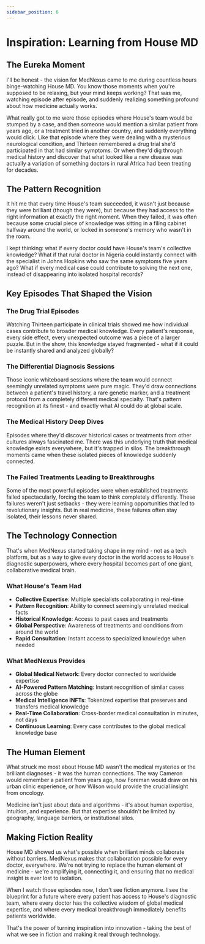 ```yaml
---
sidebar_position: 6
---
```


# Inspiration: Learning from House MD

## The Eureka Moment

I'll be honest - the vision for MedNexus came to me during countless hours binge-watching House MD. You know those moments when you're supposed to be relaxing, but your mind keeps working? That was me, watching episode after episode, and suddenly realizing something profound about how medicine actually works.

What really got to me were those episodes where House's team would be stumped by a case, and then someone would mention a similar patient from years ago, or a treatment tried in another country, and suddenly everything would click. Like that episode where they were dealing with a mysterious neurological condition, and Thirteen remembered a drug trial she'd participated in that had similar symptoms. Or when they'd dig through medical history and discover that what looked like a new disease was actually a variation of something doctors in rural Africa had been treating for decades.

## The Pattern Recognition

It hit me that every time House's team succeeded, it wasn't just because they were brilliant (though they were), but because they had access to the right information at exactly the right moment. When they failed, it was often because some crucial piece of knowledge was sitting in a filing cabinet halfway around the world, or locked in someone's memory who wasn't in the room.

I kept thinking: what if every doctor could have House's team's collective knowledge? What if that rural doctor in Nigeria could instantly connect with the specialist in Johns Hopkins who saw the same symptoms five years ago? What if every medical case could contribute to solving the next one, instead of disappearing into isolated hospital records?

## Key Episodes That Shaped the Vision

### The Drug Trial Episodes

Watching Thirteen participate in clinical trials showed me how individual cases contribute to broader medical knowledge. Every patient's response, every side effect, every unexpected outcome was a piece of a larger puzzle. But in the show, this knowledge stayed fragmented - what if it could be instantly shared and analyzed globally?

### The Differential Diagnosis Sessions

Those iconic whiteboard sessions where the team would connect seemingly unrelated symptoms were pure magic. They'd draw connections between a patient's travel history, a rare genetic marker, and a treatment protocol from a completely different medical specialty. That's pattern recognition at its finest - and exactly what AI could do at global scale.

### The Medical History Deep Dives

Episodes where they'd discover historical cases or treatments from other cultures always fascinated me. There was this underlying truth that medical knowledge exists everywhere, but it's trapped in silos. The breakthrough moments came when these isolated pieces of knowledge suddenly connected.

### The Failed Treatments Leading to Breakthroughs

Some of the most powerful episodes were when established treatments failed spectacularly, forcing the team to think completely differently. These failures weren't just setbacks - they were learning opportunities that led to revolutionary insights. But in real medicine, these failures often stay isolated, their lessons never shared.

## The Technology Connection

That's when MedNexus started taking shape in my mind - not as a tech platform, but as a way to give every doctor in the world access to House's diagnostic superpowers, where every hospital becomes part of one giant, collaborative medical brain.

### What House's Team Had

- **Collective Expertise**: Multiple specialists collaborating in real-time
- **Pattern Recognition**: Ability to connect seemingly unrelated medical facts
- **Historical Knowledge**: Access to past cases and treatments
- **Global Perspective**: Awareness of treatments and conditions from around the world
- **Rapid Consultation**: Instant access to specialized knowledge when needed

### What MedNexus Provides

- **Global Medical Network**: Every doctor connected to worldwide expertise
- **AI-Powered Pattern Matching**: Instant recognition of similar cases across the globe
- **Medical Intelligence INFTs**: Tokenized expertise that preserves and transfers medical knowledge
- **Real-Time Collaboration**: Cross-border medical consultation in minutes, not days
- **Continuous Learning**: Every case contributes to the global medical knowledge base

## The Human Element

What struck me most about House MD wasn't the medical mysteries or the brilliant diagnoses - it was the human connections. The way Cameron would remember a patient from years ago, how Foreman would draw on his urban clinic experience, or how Wilson would provide the crucial insight from oncology.

Medicine isn't just about data and algorithms - it's about human expertise, intuition, and experience. But that expertise shouldn't be limited by geography, language barriers, or institutional silos.

## Making Fiction Reality

House MD showed us what's possible when brilliant minds collaborate without barriers. MedNexus makes that collaboration possible for every doctor, everywhere. We're not trying to replace the human element of medicine - we're amplifying it, connecting it, and ensuring that no medical insight is ever lost to isolation.

When I watch those episodes now, I don't see fiction anymore. I see the blueprint for a future where every patient has access to House's diagnostic team, where every doctor has the collective wisdom of global medical expertise, and where every medical breakthrough immediately benefits patients worldwide.

That's the power of turning inspiration into innovation - taking the best of what we see in fiction and making it real through technology.
